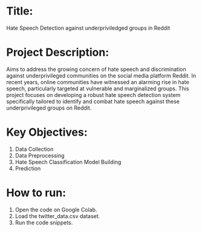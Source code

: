# Title: 
Hate Speech Detection against underpriviledged groups in Reddit

# Project Description:
Aims to address the growing concern of hate speech and discrimination against underprivileged communities on the social media platform Reddit. In recent years, online communities have witnessed an alarming rise in hate speech, particularly targeted at vulnerable and marginalized groups. This project focuses on developing a robust hate speech detection system specifically tailored to identify and combat hate speech against these underprivileged groups on Reddit.

# Key Objectives:
1. Data Collection
2. Data Preprocessing
3. Hate Speech Classification Model Building
4. Prediction

# How to run:
1. Open the code on Google Colab.
2. Load the twitter_data.csv dataset.
3. Run the code snippets.



